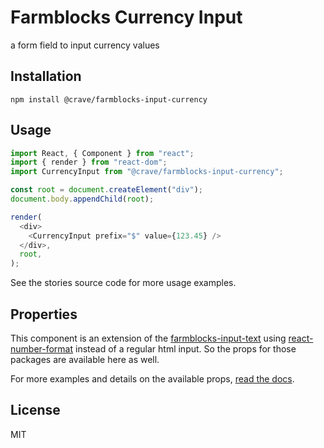 # Farmblocks Currency Input

a form field to input currency values

## Installation

```
npm install @crave/farmblocks-input-currency
```

## Usage

```javascript
import React, { Component } from "react";
import { render } from "react-dom";
import CurrencyInput from "@crave/farmblocks-input-currency";

const root = document.createElement("div");
document.body.appendChild(root);

render(
  <div>
    <CurrencyInput prefix="$" value={123.45} />
  </div>,
  root,
);
```

See the stories source code for more usage examples.

## Properties

This component is an extension of the [farmblocks-input-text](https://www.npmjs.com/package/@crave/farmblocks-input-text) using [react-number-format](https://www.npmjs.com/package/react-number-format) instead of a regular html input. So the props for those packages are available
here as well.

For more examples and details on the available props, [read the docs](https://cravefood.github.io/farmblocks/?path=/docs/form-currency-input--basic#input-currency).

## License

MIT
